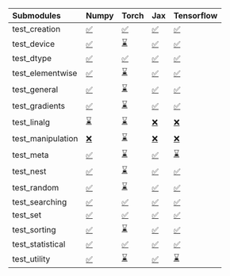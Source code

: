 | Submodules        | Numpy                                                                                                                           | Torch                                                                                                                           | Jax                                                                                                                             | Tensorflow                                                                                                                      |
|:------------------|:--------------------------------------------------------------------------------------------------------------------------------|:--------------------------------------------------------------------------------------------------------------------------------|:--------------------------------------------------------------------------------------------------------------------------------|:--------------------------------------------------------------------------------------------------------------------------------|
| test_creation     | <a href="https://github.com/unifyai/ivy/runs/7901958709?check_suite_focus=true" rel="noopener noreferrer" target="_blank">✅</a> | <a href="https://github.com/unifyai/ivy/runs/7901960615?check_suite_focus=true" rel="noopener noreferrer" target="_blank">✅</a> | <a href="https://github.com/unifyai/ivy/runs/7901962938?check_suite_focus=true" rel="noopener noreferrer" target="_blank">✅</a> | <a href="https://github.com/unifyai/ivy/runs/7901965316?check_suite_focus=true" rel="noopener noreferrer" target="_blank">✅</a> |
| test_device       | <a href="https://github.com/unifyai/ivy/runs/7901958814?check_suite_focus=true" rel="noopener noreferrer" target="_blank">✅</a> | <a href="https://github.com/unifyai/ivy/runs/7901960750?check_suite_focus=true" rel="noopener noreferrer" target="_blank">⌛</a> | <a href="https://github.com/unifyai/ivy/runs/7901963062?check_suite_focus=true" rel="noopener noreferrer" target="_blank">✅</a> | <a href="https://github.com/unifyai/ivy/runs/7901965500?check_suite_focus=true" rel="noopener noreferrer" target="_blank">✅</a> |
| test_dtype        | <a href="https://github.com/unifyai/ivy/runs/7901958935?check_suite_focus=true" rel="noopener noreferrer" target="_blank">✅</a> | <a href="https://github.com/unifyai/ivy/runs/7901960865?check_suite_focus=true" rel="noopener noreferrer" target="_blank">✅</a> | <a href="https://github.com/unifyai/ivy/runs/7901963216?check_suite_focus=true" rel="noopener noreferrer" target="_blank">✅</a> | <a href="https://github.com/unifyai/ivy/runs/7901965746?check_suite_focus=true" rel="noopener noreferrer" target="_blank">✅</a> |
| test_elementwise  | <a href="https://github.com/unifyai/ivy/runs/7901959068?check_suite_focus=true" rel="noopener noreferrer" target="_blank">✅</a> | <a href="https://github.com/unifyai/ivy/runs/7901960987?check_suite_focus=true" rel="noopener noreferrer" target="_blank">⌛</a> | <a href="https://github.com/unifyai/ivy/runs/7901963423?check_suite_focus=true" rel="noopener noreferrer" target="_blank">✅</a> | <a href="https://github.com/unifyai/ivy/runs/7901965905?check_suite_focus=true" rel="noopener noreferrer" target="_blank">✅</a> |
| test_general      | <a href="https://github.com/unifyai/ivy/runs/7901959198?check_suite_focus=true" rel="noopener noreferrer" target="_blank">✅</a> | <a href="https://github.com/unifyai/ivy/runs/7901961129?check_suite_focus=true" rel="noopener noreferrer" target="_blank">⌛</a> | <a href="https://github.com/unifyai/ivy/runs/7901963551?check_suite_focus=true" rel="noopener noreferrer" target="_blank">✅</a> | <a href="https://github.com/unifyai/ivy/runs/7901966057?check_suite_focus=true" rel="noopener noreferrer" target="_blank">✅</a> |
| test_gradients    | <a href="https://github.com/unifyai/ivy/runs/7901959319?check_suite_focus=true" rel="noopener noreferrer" target="_blank">✅</a> | <a href="https://github.com/unifyai/ivy/runs/7901961269?check_suite_focus=true" rel="noopener noreferrer" target="_blank">⌛</a> | <a href="https://github.com/unifyai/ivy/runs/7901963712?check_suite_focus=true" rel="noopener noreferrer" target="_blank">✅</a> | <a href="https://github.com/unifyai/ivy/runs/7901966213?check_suite_focus=true" rel="noopener noreferrer" target="_blank">✅</a> |
| test_linalg       | <a href="https://github.com/unifyai/ivy/runs/7901959442?check_suite_focus=true" rel="noopener noreferrer" target="_blank">⌛</a> | <a href="https://github.com/unifyai/ivy/runs/7901961386?check_suite_focus=true" rel="noopener noreferrer" target="_blank">⌛</a> | <a href="https://github.com/unifyai/ivy/runs/7901963840?check_suite_focus=true" rel="noopener noreferrer" target="_blank">❌</a> | <a href="https://github.com/unifyai/ivy/runs/7901966368?check_suite_focus=true" rel="noopener noreferrer" target="_blank">❌</a> |
| test_manipulation | <a href="https://github.com/unifyai/ivy/runs/7901959554?check_suite_focus=true" rel="noopener noreferrer" target="_blank">❌</a> | <a href="https://github.com/unifyai/ivy/runs/7901961535?check_suite_focus=true" rel="noopener noreferrer" target="_blank">⌛</a> | <a href="https://github.com/unifyai/ivy/runs/7901963989?check_suite_focus=true" rel="noopener noreferrer" target="_blank">❌</a> | <a href="https://github.com/unifyai/ivy/runs/7901966550?check_suite_focus=true" rel="noopener noreferrer" target="_blank">❌</a> |
| test_meta         | <a href="https://github.com/unifyai/ivy/runs/7901959693?check_suite_focus=true" rel="noopener noreferrer" target="_blank">✅</a> | <a href="https://github.com/unifyai/ivy/runs/7901961650?check_suite_focus=true" rel="noopener noreferrer" target="_blank">⌛</a> | <a href="https://github.com/unifyai/ivy/runs/7901964170?check_suite_focus=true" rel="noopener noreferrer" target="_blank">✅</a> | <a href="https://github.com/unifyai/ivy/runs/7901966728?check_suite_focus=true" rel="noopener noreferrer" target="_blank">⌛</a> |
| test_nest         | <a href="https://github.com/unifyai/ivy/runs/7901959816?check_suite_focus=true" rel="noopener noreferrer" target="_blank">✅</a> | <a href="https://github.com/unifyai/ivy/runs/7901961781?check_suite_focus=true" rel="noopener noreferrer" target="_blank">⌛</a> | <a href="https://github.com/unifyai/ivy/runs/7901964281?check_suite_focus=true" rel="noopener noreferrer" target="_blank">✅</a> | <a href="https://github.com/unifyai/ivy/runs/7901966867?check_suite_focus=true" rel="noopener noreferrer" target="_blank">✅</a> |
| test_random       | <a href="https://github.com/unifyai/ivy/runs/7901959915?check_suite_focus=true" rel="noopener noreferrer" target="_blank">✅</a> | <a href="https://github.com/unifyai/ivy/runs/7901961947?check_suite_focus=true" rel="noopener noreferrer" target="_blank">⌛</a> | <a href="https://github.com/unifyai/ivy/runs/7901964412?check_suite_focus=true" rel="noopener noreferrer" target="_blank">✅</a> | <a href="https://github.com/unifyai/ivy/runs/7901967042?check_suite_focus=true" rel="noopener noreferrer" target="_blank">✅</a> |
| test_searching    | <a href="https://github.com/unifyai/ivy/runs/7901960026?check_suite_focus=true" rel="noopener noreferrer" target="_blank">✅</a> | <a href="https://github.com/unifyai/ivy/runs/7901962114?check_suite_focus=true" rel="noopener noreferrer" target="_blank">✅</a> | <a href="https://github.com/unifyai/ivy/runs/7901964531?check_suite_focus=true" rel="noopener noreferrer" target="_blank">✅</a> | <a href="https://github.com/unifyai/ivy/runs/7901967189?check_suite_focus=true" rel="noopener noreferrer" target="_blank">✅</a> |
| test_set          | <a href="https://github.com/unifyai/ivy/runs/7901960136?check_suite_focus=true" rel="noopener noreferrer" target="_blank">✅</a> | <a href="https://github.com/unifyai/ivy/runs/7901962313?check_suite_focus=true" rel="noopener noreferrer" target="_blank">✅</a> | <a href="https://github.com/unifyai/ivy/runs/7901964644?check_suite_focus=true" rel="noopener noreferrer" target="_blank">✅</a> | <a href="https://github.com/unifyai/ivy/runs/7901967339?check_suite_focus=true" rel="noopener noreferrer" target="_blank">✅</a> |
| test_sorting      | <a href="https://github.com/unifyai/ivy/runs/7901960250?check_suite_focus=true" rel="noopener noreferrer" target="_blank">✅</a> | <a href="https://github.com/unifyai/ivy/runs/7901962496?check_suite_focus=true" rel="noopener noreferrer" target="_blank">⌛</a> | <a href="https://github.com/unifyai/ivy/runs/7901964800?check_suite_focus=true" rel="noopener noreferrer" target="_blank">✅</a> | <a href="https://github.com/unifyai/ivy/runs/7901967491?check_suite_focus=true" rel="noopener noreferrer" target="_blank">✅</a> |
| test_statistical  | <a href="https://github.com/unifyai/ivy/runs/7901960358?check_suite_focus=true" rel="noopener noreferrer" target="_blank">✅</a> | <a href="https://github.com/unifyai/ivy/runs/7901962623?check_suite_focus=true" rel="noopener noreferrer" target="_blank">✅</a> | <a href="https://github.com/unifyai/ivy/runs/7901964983?check_suite_focus=true" rel="noopener noreferrer" target="_blank">✅</a> | <a href="https://github.com/unifyai/ivy/runs/7901967694?check_suite_focus=true" rel="noopener noreferrer" target="_blank">✅</a> |
| test_utility      | <a href="https://github.com/unifyai/ivy/runs/7901960466?check_suite_focus=true" rel="noopener noreferrer" target="_blank">✅</a> | <a href="https://github.com/unifyai/ivy/runs/7901962791?check_suite_focus=true" rel="noopener noreferrer" target="_blank">⌛</a> | <a href="https://github.com/unifyai/ivy/runs/7901965170?check_suite_focus=true" rel="noopener noreferrer" target="_blank">✅</a> | <a href="https://github.com/unifyai/ivy/runs/7901967878?check_suite_focus=true" rel="noopener noreferrer" target="_blank">⌛</a> |
